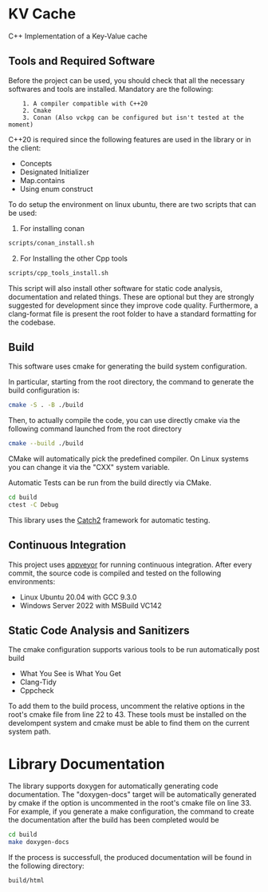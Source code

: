 # KV Cache
C++ Implementation of a Key-Value cache 


## Tools and Required Software
Before the project can be used, you should check that all the necessary softwares and tools are installed.
Mandatory are the following:

        1. A compiler compatible with C++20
        2. Cmake
        3. Conan (Also vckpg can be configured but isn't tested at the moment)

C++20 is required since the following features are used in the library or in the client:
- Concepts
- Designated Initializer
- Map.contains
- Using enum construct

To do setup the environment on linux ubuntu, there are two scripts that can be used:

1. For installing conan
```Bash
scripts/conan_install.sh
```

2. For Installing the other Cpp tools
```Bash
scripts/cpp_tools_install.sh
```

This script will also install other software for static code analysis, documentation and related things. These are optional but they are strongly suggested for development since they improve code quality.
Furthermore, a clang-format file is present the root folder to have a standard formatting for the codebase.

## Build
This software uses cmake for generating the build system configuration.

In particular, starting from the root directory, the command to generate the build configuration is:
```Bash
cmake -S . -B ./build
```
Then, to actually compile the code, you can use directly cmake via the following command launched from the root directory
```Bash
cmake --build ./build
```
CMake will automatically pick the predefined compiler. On Linux systems you can change it via the "CXX" system variable.

Automatic Tests can be run from the build directly via CMake. 
```Bash
cd build
ctest -C Debug
```
This library uses the [Catch2](https://github.com/catchorg/Catch2) framework for automatic testing.

## Continuous Integration

This project uses [appveyor](https://ci.appveyor.com) for running continuous integration. After every commit, the source code is compiled and tested on the following environments:
- Linux Ubuntu 20.04 with GCC 9.3.0
- Windows Server 2022 with MSBuild VC142

## Static Code Analysis and Sanitizers

The cmake configuration supports various tools to be run automatically post build
- What You See is What You Get
- Clang-Tidy
- Cppcheck

To add them to the build process, uncomment the relative options in the root's cmake file from line 22 to 43.
These tools must be installed on the develompent system and cmake must be able to find them on the current system path.

# Library Documentation

The library supports doxygen for automatically generating code documentation.
The "doxygen-docs" target will be automatically generated by cmake if the option is uncommented in the root's cmake file on line 33.
For example, if you generate a make configuration, the command to create the documentation after the build has been completed would be
```Bash
cd build
make doxygen-docs
```
If the process is successfull, the produced documentation will be found in the following directory:
```
build/html
```